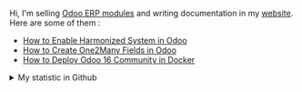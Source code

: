 Hi, I'm selling [Odoo ERP modules](https://apps.odoo.com/apps/browse?repo_maintainer_id=276647) and writing documentation in my [website](https://altelasoftware.com). Here are some of them :
<!-- BLOG-POST-LIST:START -->
- [How to Enable Harmonized System in Odoo](https://altelasoftware.com/how-to-enable-harmonized-system-in-odoo/)
- [How to Create One2Many Fields in Odoo](https://altelasoftware.com/how-to-create-one2many-fields-in-odoo/)
- [How to Deploy Odoo 16 Community in Docker](https://altelasoftware.com/how-to-deploy-odoo-16-community-in-docker/)
<!-- BLOG-POST-LIST:END -->


<details>
    <summary>My statistic in Github</summary>
<div>

<br />

[![wakatime](https://wakatime.com/badge/user/38f68e85-6cc9-4ac7-986a-ffee8908ce8b.svg)](https://wakatime.com/@38f68e85-6cc9-4ac7-986a-ffee8908ce8b)

<img height="154" src="https://github-readme-stats.vercel.app/api?username=altela&count_private=true&theme=github_dark&hide_border=true&show_icons=true&include_all_commits=true&hide_rank=false&custom_title=Activity%20On%20GitHub" />
  
<img height="154" src="https://github-readme-stats.vercel.app/api/top-langs/?username=altela&layout=compact&theme=github_dark&&langs_count=10&hide_border=true&custom_title=Repository's%20Composition%20Languages" />
</div>
    
<!--START_SECTION:waka-->

```txt
Python            6 hrs 20 mins   ████████████████░░░░░░░░░   63.81 %
XML               3 hrs 2 mins    ███████▓░░░░░░░░░░░░░░░░░   30.60 %
Text              22 mins         █░░░░░░░░░░░░░░░░░░░░░░░░   03.86 %
JavaScript        6 mins          ▒░░░░░░░░░░░░░░░░░░░░░░░░   01.10 %
HTML              1 min           ░░░░░░░░░░░░░░░░░░░░░░░░░   00.28 %
```

<!--END_SECTION:waka-->

</details>

<!-- Waka documentation : https://medium.com/@JakenH/show-off-your-coding-stats-on-your-github-profile-using-wakatime-ce3ceb1063b5 -->
